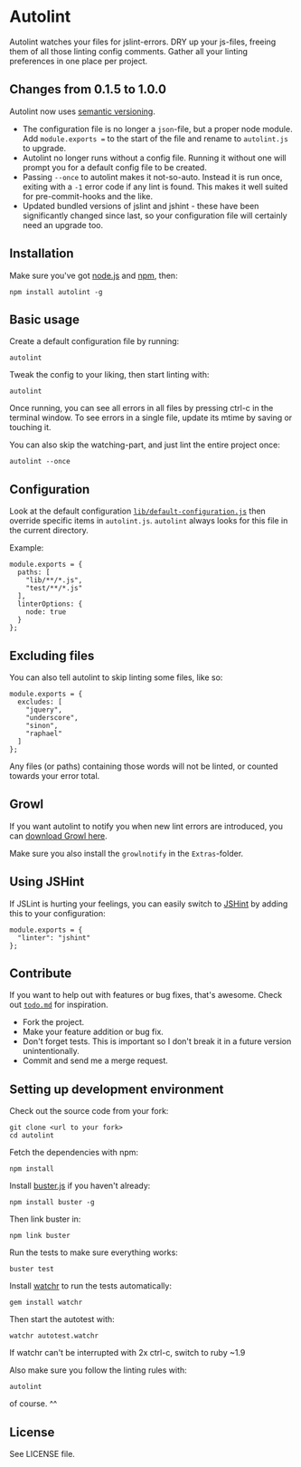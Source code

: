 Autolint
========

Autolint watches your files for jslint-errors. DRY up your js-files, freeing
them of all those linting config comments. Gather all your linting preferences
in one place per project.

Changes from 0.1.5 to 1.0.0
---------------------------

Autolint now uses [semantic versioning](http://semver.org).

* The configuration file is no longer a `json`-file, but a proper node
  module. Add `module.exports =` to the start of the file and rename to
  `autolint.js` to upgrade.
* Autolint no longer runs without a config file. Running it without one will
  prompt you for a default config file to be created.
* Passing `--once` to autolint makes it not-so-auto. Instead it is run once,
  exiting with a `-1` error code if any lint is found. This makes it well
  suited for pre-commit-hooks and the like.
* Updated bundled versions of jslint and jshint - these have been significantly
  changed since last, so your configuration file will certainly need an upgrade
  too.

Installation
------------

Make sure you've got [node.js](http://nodejs.org/) and [npm](http://npmjs.org/), then:

    npm install autolint -g

Basic usage
-----------

Create a default configuration file by running:

    autolint

Tweak the config to your liking, then start linting with:

    autolint

Once running, you can see all errors in all files by pressing ctrl-c in
the terminal window. To see errors in a single file, update its mtime by
saving or touching it.

You can also skip the watching-part, and just lint the entire project once:

    autolint --once

Configuration
-------------

Look at the default configuration
[`lib/default-configuration.js`](autolint/blob/master/lib/default-configuration.js)
then override specific items in `autolint.js`. `autolint` always looks for this
file in the current directory.

Example:

    module.exports = {
      paths: [
        "lib/**/*.js",
        "test/**/*.js"
      ],
      linterOptions: {
        node: true
      }
    };

Excluding files
---------------
You can also tell autolint to skip linting some files, like so:

    module.exports = {
      excludes: [
        "jquery",
        "underscore",
        "sinon",
        "raphael"
      ]
    };

Any files (or paths) containing those words will not be linted, or counted
towards your error total.

Growl
-----
If you want autolint to notify you when new lint errors are introduced,
you can [download Growl here](http://growl.info/).

Make sure you also install the `growlnotify` in the `Extras`-folder.

Using JSHint
------------
If JSLint is hurting your feelings, you can easily switch to
[JSHint](http://jshint.com) by adding this to your configuration:

    module.exports = {
      "linter": "jshint"
    };

Contribute
----------
If you want to help out with features or bug fixes, that's awesome.
Check out [`todo.md`](autolint/blob/master/todo.md) for inspiration.

* Fork the project.
* Make your feature addition or bug fix.
* Don't forget tests. This is important so I don't break it in a
  future version unintentionally.
* Commit and send me a merge request.

Setting up development environment
----------------------------------
Check out the source code from your fork:

    git clone <url to your fork>
    cd autolint

Fetch the dependencies with npm:

    npm install

Install [buster.js](http://busterjs.org) if you haven't already:

    npm install buster -g

Then link buster in:

    npm link buster

Run the tests to make sure everything works:

    buster test

Install [watchr](https://github.com/mynyml/watchr) to run the tests automatically:

    gem install watchr

Then start the autotest with:

    watchr autotest.watchr

If watchr can't be interrupted with 2x ctrl-c, switch to ruby ~1.9

Also make sure you follow the linting rules with:

    autolint

of course. ^^

License
-------
See LICENSE file.
